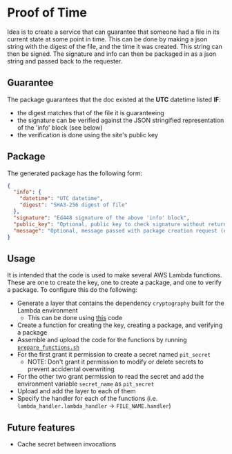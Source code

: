 # Proof of Time

Idea is to create a service that can guarantee that someone had a file in its current state at some point in time.
This can be done by making a json string with the digest of the file, and the time it was created.
This string can then be signed.
The signature and info can then be packaged in as a json string and passed back to the requester.


## Guarantee

The package guarantees that the doc existed at the **UTC** datetime listed **IF**:

* the digest matches that of the file it is guaranteeing
* the signature can be verified against the JSON stringified representation of the 'info' block (see below)
* the verification is done using the site's public key


## Package

The generated package has the following form:

```json
{
  "info": {
    "datetime": "UTC datetime",
    "digest": "SHA3-256 digest of file"
  },
  "signature": "Ed448 signature of the above 'info' block",
  "public_key": "Optional, public key to check signature without returning to the site",
  "message": "Optional, message passed with package creation request (ex. 'proof for doc X')"
}
```

## Usage

It is intended that the code is used to make several AWS Lambda functions.
These are one to create the key, one to create a package, and one to verify a package.
To configure this do the following:

* Generate a layer that contains the dependency `cryptography` built for the Lambda environment
    * This can be done using [this](git@github.com:simonsben/lambda_layer_builder.git) code
* Create a function for creating the key, creating a package, and verifying a package
* Assemble and upload the code for the functions by running [`prepare_functions.sh`](./prepare_functions.sh)
* For the first grant it permission to create a secret named `pit_secret`
    * NOTE: Don't grant it permission to modify or delete secrets to prevent accidental overwriting
* For the other two grant permission to read the secret and add the environment variable `secret_name` as `pit_secret`
* Upload and add the layer to each of them
* Specify the handler for each of the functions (i.e. `lambda_handler.lambda_handler` -> `FILE_NAME.handler`)


## Future features

* Cache secret between invocations
